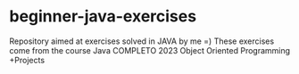 # beginner-java-exercises

Repository aimed at exercises solved in JAVA by me =)
These exercises come from the course Java COMPLETO 2023 Object Oriented Programming +Projects
